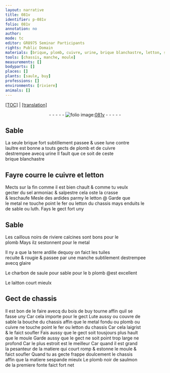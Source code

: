 ```yaml
---
layout: narrative
title: 081v
identifier: p-081v
folio: 081v
annotation: no
author:
mode: tc
editor: GR8975 Seminar Participants
rights: Public Domain
materials: [brique, plomb, cuivre, urine, brique blanchastre, letton, sel armoniac, salpestre, crasse, ardides, metal, fer, luth, caillous noirs de riviere calcines, terre ardille dequoy on faict les tuiles, glaire, charbon de saule, laitton, bois de buy, Lute, plomb noir de saulmon]
tools: [chassis, manche, moule]
measurements: []
bodyparts: []
places: []
plants: [saule, buy]
professions: []
environments: [riviere]
animals: []
---
```


<p><a href="{{ site.baseurl }}/diplomatic/">[TOC]</a> | <a href="{{ site.baseurl }}/texts/p-081v_tl/" target="_blank">[translation]</a></p><div class="folio" align="center">- - - - - <a href="http://gallica.bnf.fr/ark:/12148/btv1b10500001g/f168.image" target="_blank"><img src="https://cu-mkp.github.io/2017-workshop-edition/assets/photo-icon.png" alt="folio image: " style="display:inline-block; margin-bottom:-3px;"/>081v</a> - - - - - </div>  
  

## Sable

 
La seule <span class="m">brique</span> fort subtillement passee & usee lune contre<br/> laultre est bonne a touts gects de <span class="m">plomb</span> et de <span class="m">cuivre</span><br/> destrempee avecq <span class="m">urine</span> Il fault que ce soit de ceste<br/> <span class="m">brique blanchastre</span>
 
 
  

## Fayre courre le <span class="m">cuivre</span> et <span class="m">letton</span>

 
Mects sur la fin comme il est bien chault & comme tu veulx<br/> gecter du <span class="m">sel armoniac</span> & <span class="m">salpestre</span> cela oste la <span class="m">crasse</span><br/> & leschaufe Mesle des <span class="m">ardides</span> parmy le <span class="m">letton</span> @ Garde que<br/> le <span class="m">metal</span> ne touche point le <span class="m">fer</span> ou <span class="m">letton</span> du <span class="tl">chassis</span> mays enduits le<br/> de sable ou <span class="m">luth</span>. Fays le gect fort uny
 
 
  

## Sable

 
Les <span class="m">caillous noirs de <span class="env">riviere</span> calcines</span> sont bons pour le<br/> <span class="m">plomb</span> Mays ilz sestonnent pour le <span class="m">metal</span>
 
Il ny a que la <span class="del"></span> <span class="m">terre ardille dequoy on faict les tuiles</span><br/> recuite & rougie & passee par une <span class="tl">manche</span> subtilement destrempee<br/> avecq <span class="m">glaire</span>
 
Le <span class="m">charbon de <span class="pa">saule</span></span> pour sable pour le <span class="del">b</span> <span class="m">plomb</span> @est excellent
 
Le <span class="m">laitton</span> court mieulx
 
 
  

## Gect de <span class="tl">chassis</span>

 
Il est bon de le faire avecq du <span class="m">bois de <span class="pa">buy</span></span> tourne affin quil se<br/> fasse uny Car cela importe pour le gect <span class="m">Lute</span> aussy ou couvre de<br/> sable la bouche du <span class="tl">chassis</span> affin que le <span class="m">metal</span> fondu ou <span class="m">plomb</span> ou<br/> <span class="m">cuivre</span> ne touche point le <span class="m">fer</span> ou <span class="m">letton</span> du <span class="tl">chassis</span> Car cela laigrist<br/> & le faict soufler Fais aussy que le gect soit tousjours plus hault<br/> que le <span class="tl">moule</span> Garde aussy que le gect ne soit point trop large ne<br/> profond Car le plus estroit est le meilleur Car quand il est grand<br/> la pesanteur de la matiere qui court romp & estonne le <span class="tl">moule</span> &<br/> faict soufler Quand tu as gecte frappe doulcement le <span class="tl">chassis</span><br/> affin que la matiere sespande mieulx Le <span class="m">plomb noir de saulmon</span><br/> de la premiere fonte faict fort net
 
